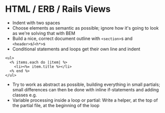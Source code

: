 # HTML / ERB / Rails Views

- Indent with two spaces
- Choose elements as semantic as possible; ignore how it's going to look as we're solving that with BEM
- Build a nice, correct document outline with `<section>`s and `<header>`s/`<h*>`s
- Conditional statements and loops get their own line and indent

```html+erb
<ul>
  <% items.each do |item| %>
    <li><%= item.title %></li>
  <% end %>
</ul>
```

- Try to work as abstract as possible, building everything in small partials; small differences can then be done with inline if-statements and adding classes e.g.
- Variable processing inside a loop or partial: Write a helper, at the top of the partial file, at the beginning of the loop
